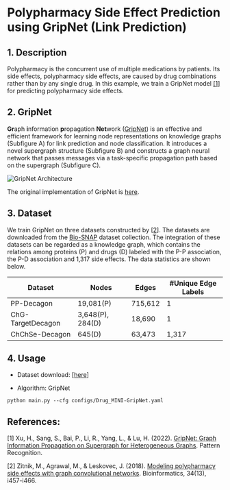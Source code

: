 # Polypharmacy Side Effect Prediction using GripNet (Link Prediction)

## 1. Description

Polypharmacy is the concurrent use of multiple medications by patients. Its side effects, polypharmacy side effects, are caused by drug combinations rather than by any single drug. In this example, we train a GripNet model [[1]](#reference) for predicting polypharmacy side effects.

## 2. GripNet

**Gr**aph **i**nformation **p**ropagation **Net**work ([GripNet](#reference)) is an effective and efficient framework for learning node representations on knowledge graphs (Subfigure A) for link prediction and node classification. It introduces a novel supergraph structure (Subfigure B) and constructs a graph neural network that passes messages via a task-specific propagation path based on the supergraph (Subfigure C).

![GripNet Architecture](https://ars.els-cdn.com/content/image/1-s2.0-S0031320322004538-gr2_lrg.jpg)

The original implementation of GripNet is [here](https://github.com/NYXFLOWER/GripNet.git).

## 3. Dataset

We train GripNet on three datasets constructed by [[2]](#reference).
The datasets are downloaded from the [Bio-SNAP](http://snap.stanford.edu/biodata/) dataset collection. The integration of these datasets can be regarded as a knowledge graph, which contains the relations among proteins (P) and drugs (D) labeled with the P-P association, the P-D association and 1,317 side effects. The data statistics are shown below.

| Dataset           | Nodes            | Edges   | #Unique Edge Labels |
| ----------------- | ---------------- | ------- | ------------------- |
| PP-Decagon        | 19,081(P)        | 715,612 | 1                   |
| ChG-TargetDecagon | 3,648(P), 284(D) | 18,690  | 1                   |
| ChChSe-Decagon    | 645(D)           | 63,473  | 1,317               |

## 4. Usage
- Dataset download: [[here](https://github.com/pykale/data/tree/main/graphs)]

- Algorithm: GripNet

`python main.py --cfg configs/Drug_MINI-GripNet.yaml`

## References:

[1] Xu, H., Sang, S., Bai, P., Li, R., Yang, L., & Lu, H. (2022). [GripNet: Graph Information Propagation on Supergraph for Heterogeneous Graphs](https://doi.org/10.1016/j.patcog.2022.108973). Pattern Recognition.

[2] Zitnik, M., Agrawal, M., & Leskovec, J. (2018). [Modeling polypharmacy side effects with graph convolutional networks](https://academic.oup.com/bioinformatics/article/34/13/i457/5045770?login=false). Bioinformatics, 34(13), i457-i466.